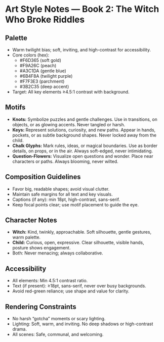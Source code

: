 # Art Style Notes — Book 2: The Witch Who Broke Riddles

## Palette

- Warm twilight bias; soft, inviting, and high-contrast for accessibility.
- Core colors (hex):
  - #F6D365 (soft gold)
  - #F9A26C (peach)
  - #A3C1DA (gentle blue)
  - #6B4F8A (twilight purple)
  - #F7F3E3 (parchment)
  - #3B2C35 (deep accent)
- Target: All key elements ≥4.5:1 contrast with background.

## Motifs

- **Knots:** Symbolize puzzles and gentle challenges. Use in transitions, on objects, or as glowing accents. Never tangled or harsh.
- **Keys:** Represent solutions, curiosity, and new paths. Appear in hands, pockets, or as subtle background shapes. Never locked away from the child.
- **Chalk Glyphs:** Mark rules, ideas, or magical boundaries. Use as border details, on props, or in the air. Always soft-edged, never intimidating.
- **Question-Flowers:** Visualize open questions and wonder. Place near characters or paths. Always blooming, never wilted.

## Composition Guidelines

- Favor big, readable shapes; avoid visual clutter.
- Maintain safe margins for all text and key visuals.
- Captions (if any): min 18pt, high-contrast, sans-serif.
- Keep focal points clear; use motif placement to guide the eye.

## Character Notes

- **Witch:** Kind, twinkly, approachable. Soft silhouette, gentle gestures, warm palette.
- **Child:** Curious, open, expressive. Clear silhouette, visible hands, posture shows engagement.
- Both: Never menacing; always collaborative.

## Accessibility

- All elements: Min 4.5:1 contrast ratio.
- Text (if present): ≥18pt, sans-serif, never over busy backgrounds.
- Avoid red-green reliance; use shape and value for clarity.

## Rendering Constraints

- No harsh “gotcha” moments or scary lighting.
- Lighting: Soft, warm, and inviting. No deep shadows or high-contrast drama.
- All scenes: Safe, communal, and welcoming.
